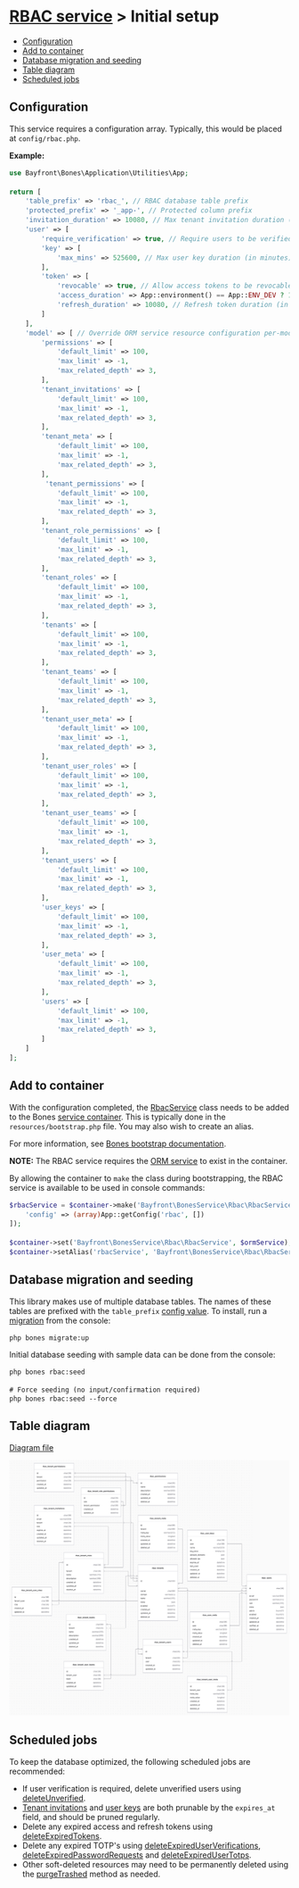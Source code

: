 # [RBAC service](README.md) > Initial setup

- [Configuration](#configuration)
- [Add to container](#add-to-container)
- [Database migration and seeding](#database-migration-and-seeding)
- [Table diagram](#table-diagram)
- [Scheduled jobs](#scheduled-jobs)

## Configuration

This service requires a configuration array.
Typically, this would be placed at `config/rbac.php`.

**Example:**

```php
use Bayfront\Bones\Application\Utilities\App;

return [
    'table_prefix' => 'rbac_', // RBAC database table prefix
    'protected_prefix' => '_app-', // Protected column prefix
    'invitation_duration' => 10080, // Max tenant invitation duration (in minutes), 0 for unlimited: 10080 = 7 days
    'user' => [
        'require_verification' => true, // Require users to be verified to authenticate
        'key' => [
            'max_mins' => 525600, // Max user key duration (in minutes), 0 for unlimited: 525600 = 365 days
        ],
        'token' => [
            'revocable' => true, // Allow access tokens to be revocable? This requires a database query to validate each request
            'access_duration' => App::environment() == App::ENV_DEV ? 10080 : 15, // Access token duration (in minutes)
            'refresh_duration' => 10080, // Refresh token duration (in minutes): 10080 = 7 days
        ]
    ],
    'model' => [ // Override ORM service resource configuration per-model (optional)
        'permissions' => [
            'default_limit' => 100,
            'max_limit' => -1,
            'max_related_depth' => 3,
        ],
        'tenant_invitations' => [
            'default_limit' => 100,
            'max_limit' => -1,
            'max_related_depth' => 3,
        ],
        'tenant_meta' => [
            'default_limit' => 100,
            'max_limit' => -1,
            'max_related_depth' => 3,
        ],
         'tenant_permissions' => [
            'default_limit' => 100,
            'max_limit' => -1,
            'max_related_depth' => 3,
        ],
        'tenant_role_permissions' => [
            'default_limit' => 100,
            'max_limit' => -1,
            'max_related_depth' => 3,
        ],
        'tenant_roles' => [
            'default_limit' => 100,
            'max_limit' => -1,
            'max_related_depth' => 3,
        ],
        'tenants' => [
            'default_limit' => 100,
            'max_limit' => -1,
            'max_related_depth' => 3,
        ],
        'tenant_teams' => [
            'default_limit' => 100,
            'max_limit' => -1,
            'max_related_depth' => 3,
        ],
        'tenant_user_meta' => [
            'default_limit' => 100,
            'max_limit' => -1,
            'max_related_depth' => 3,
        ],
        'tenant_user_roles' => [
            'default_limit' => 100,
            'max_limit' => -1,
            'max_related_depth' => 3,
        ],
        'tenant_user_teams' => [
            'default_limit' => 100,
            'max_limit' => -1,
            'max_related_depth' => 3,
        ],
        'tenant_users' => [
            'default_limit' => 100,
            'max_limit' => -1,
            'max_related_depth' => 3,
        ],
        'user_keys' => [
            'default_limit' => 100,
            'max_limit' => -1,
            'max_related_depth' => 3,
        ],
        'user_meta' => [
            'default_limit' => 100,
            'max_limit' => -1,
            'max_related_depth' => 3,
        ],
        'users' => [
            'default_limit' => 100,
            'max_limit' => -1,
            'max_related_depth' => 3,
        ]
    ]
];
```

## Add to container

With the configuration completed, the [RbacService](rbacservice.md) class needs to be added to the Bones [service container](https://github.com/bayfrontmedia/bones/blob/master/docs/usage/container.md).
This is typically done in the `resources/bootstrap.php` file.
You may also wish to create an alias.

For more information, see [Bones bootstrap documentation](https://github.com/bayfrontmedia/bones/blob/master/docs/usage/bootstrap.md).

**NOTE:** The RBAC service requires the [ORM service](https://github.com/bayfrontmedia/bones-service-orm) to exist in the container.

By allowing the container to `make` the class during bootstrapping,
the RBAC service is available to be used in console commands:

```php
$rbacService = $container->make('Bayfront\BonesService\Rbac\RbacService', [
    'config' => (array)App::getConfig('rbac', [])
]);

$container->set('Bayfront\BonesService\Rbac\RbacService', $ormService);
$container->setAlias('rbacService', 'Bayfront\BonesService\Rbac\RbacService');
```

## Database migration and seeding

This library makes use of multiple database tables. 
The names of these tables are prefixed with the `table_prefix` [config value](#configuration).
To install, run a [migration](https://github.com/bayfrontmedia/bones/blob/master/docs/services/db.md#migrations) from the console:

```shell
php bones migrate:up
```

Initial database seeding with sample data can be done from the console:

```shell
php bones rbac:seed

# Force seeding (no input/confirmation required)
php bones rbac:seed --force
```

## Table diagram

[Diagram file](diagram/bones-service-rbac-v1.0.diagram)

![](diagram/bones-service-rbac-v1.0.png)

## Scheduled jobs

To keep the database optimized, the following scheduled jobs are recommended:

- If user verification is required, delete unverified users using [deleteUnverified](models/users.md#deleteunverified).
- [Tenant invitations](models/tenantinvitations.md) and [user keys](models/userkeys.md) are both prunable by the `expires_at` field,
and should be pruned regularly.
- Delete any expired access and refresh tokens using [deleteExpiredTokens](models/usermeta.md#deleteexpiredtokens).
- Delete any expired TOTP's using [deleteExpiredUserVerifications](models/usermeta.md#deleteexpireduserverifications), [deleteExpiredPasswordRequests](models/usermeta.md#deleteexpiredpasswordrequests) and [deleteExpiredUserTotps](models/usermeta.md#deleteexpiredusertotps).
- Other soft-deleted resources may need to be permanently deleted using the [purgeTrashed](https://github.com/bayfrontmedia/bones-service-orm/blob/master/docs/traits/softdeletes.md#purgetrashed) method as needed.
